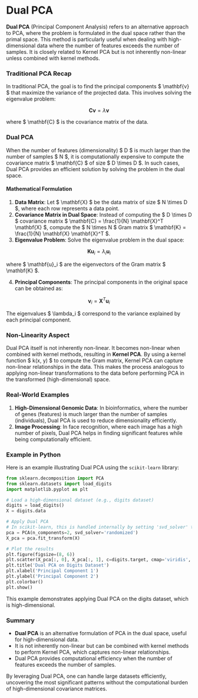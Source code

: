 # Dual PCA

**Dual PCA** (Principal Component Analysis) refers to an alternative approach to PCA, where the problem is formulated in the dual space rather than the primal space. This method is particularly useful when dealing with high-dimensional data where the number of features exceeds the number of samples. It is closely related to Kernel PCA but is not inherently non-linear unless combined with kernel methods.

### Traditional PCA Recap

In traditional PCA, the goal is to find the principal components $ \mathbf{v} $ that maximize the variance of the projected data. This involves solving the eigenvalue problem:

$$
\mathbf{C} \mathbf{v} = \lambda \mathbf{v}
$$

where $ \mathbf{C} $ is the covariance matrix of the data.

### Dual PCA

When the number of features (dimensionality) $ D $ is much larger than the number of samples $ N $, it is computationally expensive to compute the covariance matrix $ \mathbf{C} $ of size $ D \times D $. In such cases, Dual PCA provides an efficient solution by solving the problem in the dual space.

#### Mathematical Formulation

1. **Data Matrix**: Let $ \mathbf{X} $ be the data matrix of size $ N \times D $, where each row represents a data point.
2. **Covariance Matrix in Dual Space**: Instead of computing the $ D \times D $ covariance matrix $ \mathbf{C} = \frac{1}{N} \mathbf{X}^T \mathbf{X} $, compute the $ N \times N $ Gram matrix $ \mathbf{K} = \frac{1}{N} \mathbf{X} \mathbf{X}^T $.
3. **Eigenvalue Problem**: Solve the eigenvalue problem in the dual space:

$$
\mathbf{K} \mathbf{u}_i = \lambda_i \mathbf{u}_i
$$

where $ \mathbf{u}_i $ are the eigenvectors of the Gram matrix $ \mathbf{K} $.

4. **Principal Components**: The principal components in the original space can be obtained as:

$$
\mathbf{v}_i = \mathbf{X}^T \mathbf{u}_i
$$

The eigenvalues $ \lambda_i $ correspond to the variance explained by each principal component.

### Non-Linearity Aspect

Dual PCA itself is not inherently non-linear. It becomes non-linear when combined with kernel methods, resulting in **Kernel PCA**. By using a kernel function $ k(x, y) $ to compute the Gram matrix, Kernel PCA can capture non-linear relationships in the data. This makes the process analogous to applying non-linear transformations to the data before performing PCA in the transformed (high-dimensional) space.

### Real-World Examples

1. **High-Dimensional Genomic Data**: In bioinformatics, where the number of genes (features) is much larger than the number of samples (individuals), Dual PCA is used to reduce dimensionality efficiently.
2. **Image Processing**: In face recognition, where each image has a high number of pixels, Dual PCA helps in finding significant features while being computationally efficient.

### Example in Python

Here is an example illustrating Dual PCA using the `scikit-learn` library:

```python
from sklearn.decomposition import PCA
from sklearn.datasets import load_digits
import matplotlib.pyplot as plt

# Load a high-dimensional dataset (e.g., digits dataset)
digits = load_digits()
X = digits.data

# Apply Dual PCA
# In scikit-learn, this is handled internally by setting 'svd_solver' to 'randomized'
pca = PCA(n_components=2, svd_solver='randomized')
X_pca = pca.fit_transform(X)

# Plot the results
plt.figure(figsize=(8, 6))
plt.scatter(X_pca[:, 0], X_pca[:, 1], c=digits.target, cmap='viridis', edgecolor='k', s=40)
plt.title('Dual PCA on Digits Dataset')
plt.xlabel('Principal Component 1')
plt.ylabel('Principal Component 2')
plt.colorbar()
plt.show()
```

This example demonstrates applying Dual PCA on the digits dataset, which is high-dimensional.

### Summary

- **Dual PCA** is an alternative formulation of PCA in the dual space, useful for high-dimensional data.
- It is not inherently non-linear but can be combined with kernel methods to perform Kernel PCA, which captures non-linear relationships.
- Dual PCA provides computational efficiency when the number of features exceeds the number of samples.

By leveraging Dual PCA, one can handle large datasets efficiently, uncovering the most significant patterns without the computational burden of high-dimensional covariance matrices.